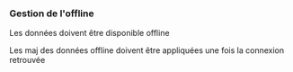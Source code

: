 <!-- .slide: data-background="#EEEAE7"-->

### Gestion de l'offline

Les données doivent être disponible offline  <!-- .element: class="fragment" -->


Les maj des données offline doivent être appliquées une fois la connexion retrouvée  <!-- .element: class="fragment" -->
